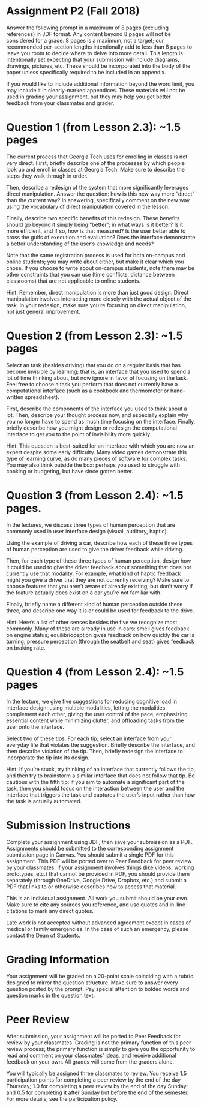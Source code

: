 # Assignment P2 (Fall 2018)
Answer the following prompt in a maximum of 8 pages (excluding references) in JDF format. Any content beyond 8 pages will not be considered for a grade. 8 pages is a maximum, not a target; our recommended per-section lengths intentionally add to less than 8 pages to leave you room to decide where to delve into more detail. This length is intentionally set expecting that your submission will include diagrams, drawings, pictures, etc. These should be incorporated into the body of the paper unless specifically required to be included in an appendix.

If you would like to include additional information beyond the word limit, you may include it in clearly-marked appendices. These materials will not be used in grading your assignment, but they may help you get better feedback from your classmates and grader.

# Question 1 (from Lesson 2.3): ~1.5 pages
The current process that Georgia Tech uses for enrolling in classes is not very direct. First, briefly describe one of the processes by which people look up and enroll in classes at Georgia Tech. Make sure to describe the steps they walk through in order.

Then, describe a redesign of the system that more significantly leverages direct manipulation. Answer the question: how is this new way more “direct” than the current way? In answering, specifically comment on the new way using the vocabulary of direct manipulation covered in the lesson.

Finally, describe two specific benefits of this redesign. These benefits should go beyond it simply being “better”; in what ways is it better? Is it more efficient, and if so, how is that measured? Is the user better able to cross the gulfs of execution and evaluation? Does the interface demonstrate a better understanding of the user’s knowledge and needs?

Note that the same registration process is used for both on-campus and online students; you may write about either, but make it clear which you chose. If you choose to write about on-campus students, note there may be other constraints that you can use (time conflicts, distance between classrooms) that are not applicable to online students.

Hint: Remember, direct manipulation is more than just good design. Direct manipulation involves interacting more closely with the actual object of the task. In your redesign, make sure you’re focusing on direct manipulation, not just general improvement.

# Question 2 (from Lesson 2.3): ~1.5 pages
Select an task (besides driving) that you do on a regular basis that has become invisible by learning; that is, an interface that you used to spend a lot of time thinking about, but now ignore in favor of focusing on the task. Feel free to choose a task you perform that does not currently have a computational interface (such as a cookbook and thermometer or hand-written spreadsheet).

First, describe the components of the interface you used to think about a lot. Then, describe your thought process now, and especially explain why you no longer have to spend as much time focusing on the interface. Finally, briefly describe how you might design or redesign the computational interface to get you to the point of invisibility more quickly.

Hint: This question is best-suited for an interface with which you are now an expert despite some early difficulty. Many video games demonstrate this type of learning curve, as do many pieces of software for complex tasks. You may also think outside the box: perhaps you used to struggle with cooking or budgeting, but have since gotten better.

# Question 3 (from Lesson 2.4): ~1.5 pages.
In the lectures, we discuss three types of human perception that are commonly used in user interface design (visual, auditory, haptic).

Using the example of driving a car, describe how each of these three types of human perception are used to give the driver feedback while driving.

Then, for each type of these three types of human perception, design how it could be used to give the driver feedback about something that does not currently use that modality. For example, what kind of haptic feedback might you give a driver that they are not currently receiving? Make sure to choose features that you aren’t aware of already existing, but don’t worry if the feature actually does exist on a car you’re not familiar with.

Finally, briefly name a different kind of human perception outside these three, and describe one way it is or could be used for feedback to the drive.

Hint: Here’s a list of other senses besides the five we recognize most commonly. Many of these are already in use in cars: smell gives feedback on engine status; equilibrioception gives feedback on how quickly the car is turning; pressure perception (through the seatbelt and seat) gives feedback on braking rate.

# Question 4 (from Lesson 2.4): ~1.5 pages
In the lecture, we give five suggestions for reducing cognitive load in interface design: using multiple modalities, letting the modalities complement each other, giving the user control of the pace, emphasizing essential content while minimizing clutter, and offloading tasks from the user onto the interface.

Select two of these tips. For each tip, select an interface from your everyday life that violates the suggestion. Briefly describe the interface, and then describe violation of the tip. Then, briefly redesign the interface to incorporate the tip into its design.

Hint: If you’re stuck, try thinking of an interface that currently follows the tip, and then try to brainstorm a similar interface that does not follow that tip. Be cautious with the fifth tip: if you aim to automate a significant part of the task, then you should focus on the interaction between the user and the interface that triggers the task and captures the user’s input rather than how the task is actually automated.

# Submission Instructions
Complete your assignment using JDF, then save your submission as a PDF. Assignments should be submitted to the corresponding assignment submission page in Canvas. You should submit a single PDF for this  assignment. This PDF will be ported over to Peer Feedback for peer review by your classmates. If your assignment involves things (like videos, working prototypes, etc.) that cannot be provided in PDF, you should provide them separately (through OneDrive, Google Drive, Dropbox, etc.) and submit a PDF that links to or otherwise describes how to access that material.

This is an individual assignment. All work you submit should be your own. Make sure to cite any sources you reference, and use quotes and in-line citations to mark any direct quotes.

Late work is not accepted without advanced agreement except in cases of medical or family emergencies. In the case of such an emergency, please contact the Dean of Students.

# Grading Information
Your assignment will be graded on a 20-point scale coinciding with a rubric designed to mirror the question structure. Make sure to answer every question posted by the prompt. Pay special attention to bolded words and question marks in the question text.

# Peer Review
After submission, your assignment will be ported to Peer Feedback for review by your classmates. Grading is not the primary function of this peer review process; the primary function is simply to give you the opportunity to read and comment on your classmates’ ideas, and receive additional feedback on your own. All grades will come from the graders alone.

You will typically be assigned three classmates to review. You receive 1.5 participation points for completing a peer review by the end of the day Thursday; 1.0 for completing a peer review by the end of the day Sunday; and 0.5 for completing it after Sunday but before the end of the semester. For more details, see the participation policy.
